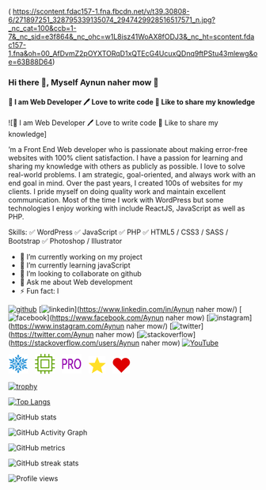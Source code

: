 ( https://scontent.fdac157-1.fna.fbcdn.net/v/t39.30808-6/271897251_328795339135074_2947429928516517571_n.jpg?_nc_cat=100&ccb=1-7&_nc_sid=e3f864&_nc_ohc=w1L8isz41WoAX8fODJ3&_nc_ht=scontent.fdac157-1.fna&oh=00_AfDvmZ2pOYXTORqD1xQTEcG4UcuxQDnq9ftPStu43mlewg&oe=63B88D64)


### Hi there 👋, Myself  Aynun naher mow 👏
#### 👑 I am Web Developer 🖊️ Love to write code 🎤 Like to share my knowledge
![👑 I am Web Developer 🖊️ Love to write code 🎤 Like to share my knowledge]

’m a Front End Web developer who is passionate about making error-free websites with 100% client satisfaction. I have a passion for learning and sharing my knowledge with others as publicly as possible. I love to solve real-world problems. I am strategic, goal-oriented, and always work with an end goal in mind. Over the past years, I created 100s of websites for my clients. I pride myself on doing quality work and maintain excellent communication. Most of the time I work with WordPress but some technologies I enjoy working with include ReactJS, JavaScript as well as PHP.


Skills: ✅ WordPress ✅ JavaScript ✅ PHP ✅ HTML5 / CSS3 / SASS / Bootstrap ✅ Photoshop / Illustrator

- 🔭 I’m currently working on  my project 
- 🌱 I’m currently learning javaScript 
- 👯 I’m looking to collaborate on github 
- 💬 Ask me about Web development 
- ⚡ Fun fact: l 


[<img src='https://cdn.jsdelivr.net/npm/simple-icons@3.0.1/icons/github.svg' alt='github' height='40'>](https://github.com/aynungit)  [<img src='https://cdn.jsdelivr.net/npm/simple-icons@3.0.1/icons/linkedin.svg' alt='linkedin' height='40'>](https://www.linkedin.com/in/Aynun naher mow/)  [<img src='https://cdn.jsdelivr.net/npm/simple-icons@3.0.1/icons/facebook.svg' alt='facebook' height='40'>](https://www.facebook.com/Aynun naher mow)  [<img src='https://cdn.jsdelivr.net/npm/simple-icons@3.0.1/icons/instagram.svg' alt='instagram' height='40'>](https://www.instagram.com/Aynun naher mow/)  [<img src='https://cdn.jsdelivr.net/npm/simple-icons@3.0.1/icons/twitter.svg' alt='twitter' height='40'>](https://twitter.com/Aynun naher mow)  [<img src='https://cdn.jsdelivr.net/npm/simple-icons@3.0.1/icons/stackoverflow.svg' alt='stackoverflow' height='40'>](https://stackoverflow.com/users/Aynun naher mow)  [<img src='https://cdn.jsdelivr.net/npm/simple-icons@3.0.1/icons/youtube.svg' alt='YouTube' height='40'>](https://www.youtube.com/channel/Aynun )  

<a href='https://archiveprogram.github.com/'><img src='https://raw.githubusercontent.com/acervenky/animated-github-badges/master/assets/acbadge.gif' width='40' height='40'></a> <a href='https://docs.github.com/en/developers'><img src='https://raw.githubusercontent.com/acervenky/animated-github-badges/master/assets/devbadge.gif' width='40' height='40'></a> <a href='https://github.com/pricing'><img src='https://raw.githubusercontent.com/acervenky/animated-github-badges/master/assets/pro.gif' width='40' height='40'></a> <a href='https://stars.github.com/'><img src='https://raw.githubusercontent.com/acervenky/animated-github-badges/master/assets/starbadge.gif' width='35' height='35'></a> <a href='https://docs.github.com/en/github/supporting-the-open-source-community-with-github-sponsors'><img src='https://raw.githubusercontent.com/acervenky/animated-github-badges/master/assets/sponsorbadge.gif' width='35' height='35'></a> 

[![trophy](https://github-profile-trophy.vercel.app/?username=aynungit)](https://github.com/ryo-ma/github-profile-trophy)

[![Top Langs](https://github-readme-stats.vercel.app/api/top-langs/?username=aynungit)](https://github.com/anuraghazra/github-readme-stats)

![GitHub stats](https://github-readme-stats.vercel.app/api?username=aynungit&show_icons=true&count_private=true)  

![GitHub Activity Graph](https://activity-graph.herokuapp.com/graph?username=aynungit)  

![GitHub metrics](https://metrics.lecoq.io/aynungit)  

![GitHub streak stats](https://streak-stats.demolab.com/?user=aynungit)  

![Profile views](https://gpvc.arturio.dev/aynungit)  
